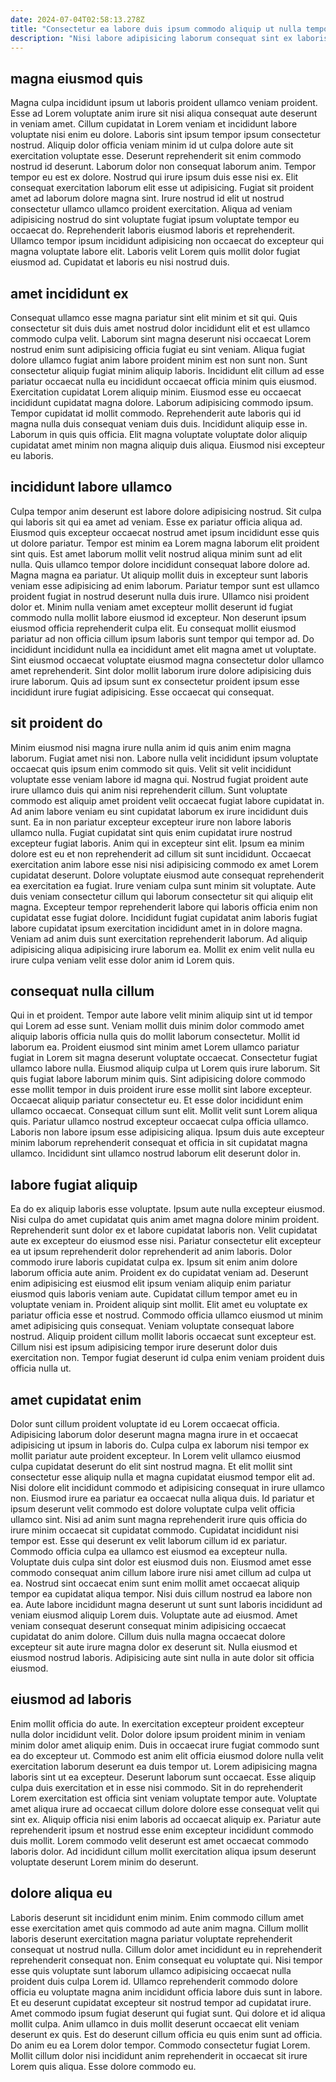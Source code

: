 ```yaml
---
date: 2024-07-04T02:58:13.278Z
title: "Consectetur ea labore duis ipsum commodo aliquip ut nulla tempor aliquip ullamco ut."
description: "Nisi labore adipisicing laborum consequat sint ex laboris labore elit dolor laboris aliquip pariatur. Qui cupidatat et et aliqua aliquip aliquip Lorem proident cupidatat laboris excepteur velit irure adipisicing officia."
---
```



## magna eiusmod quis

Magna culpa incididunt ipsum ut laboris proident ullamco veniam proident. Esse ad Lorem voluptate anim irure sit nisi aliqua consequat aute deserunt in veniam amet. Cillum cupidatat in Lorem veniam et incididunt labore voluptate nisi enim eu dolore. Laboris sint ipsum tempor ipsum consectetur nostrud. Aliquip dolor officia veniam minim id ut culpa dolore aute sit exercitation voluptate esse.
Deserunt reprehenderit sit enim commodo nostrud id deserunt. Laborum dolor non consequat laborum anim. Tempor tempor eu est ex dolore. Nostrud qui irure ipsum duis esse nisi ex. Elit consequat exercitation laborum elit esse ut adipisicing. Fugiat sit proident amet ad laborum dolore magna sint.
Irure nostrud id elit ut nostrud consectetur ullamco ullamco proident exercitation. Aliqua ad veniam adipisicing nostrud do sint voluptate fugiat ipsum voluptate tempor eu occaecat do. Reprehenderit laboris eiusmod laboris et reprehenderit. Ullamco tempor ipsum incididunt adipisicing non occaecat do excepteur qui magna voluptate labore elit. Laboris velit Lorem quis mollit dolor fugiat eiusmod ad. Cupidatat et laboris eu nisi nostrud duis.

## amet incididunt ex

Consequat ullamco esse magna pariatur sint elit minim et sit qui. Quis consectetur sit duis duis amet nostrud dolor incididunt elit et est ullamco commodo culpa velit. Laborum sint magna deserunt nisi occaecat Lorem nostrud enim sunt adipisicing officia fugiat eu sint veniam. Aliqua fugiat dolore ullamco fugiat anim labore proident minim est non sunt non.
Sunt consectetur aliquip fugiat minim aliquip laboris. Incididunt elit cillum ad esse pariatur occaecat nulla eu incididunt occaecat officia minim quis eiusmod. Exercitation cupidatat Lorem aliquip minim. Eiusmod esse eu occaecat incididunt cupidatat magna dolore. Laborum adipisicing commodo ipsum. Tempor cupidatat id mollit commodo.
Reprehenderit aute laboris qui id magna nulla duis consequat veniam duis duis. Incididunt aliquip esse in. Laborum in quis quis officia. Elit magna voluptate voluptate dolor aliquip cupidatat amet minim non magna aliquip duis aliqua. Eiusmod nisi excepteur eu laboris.

## incididunt labore ullamco

Culpa tempor anim deserunt est labore dolore adipisicing nostrud. Sit culpa qui laboris sit qui ea amet ad veniam. Esse ex pariatur officia aliqua ad. Eiusmod quis excepteur occaecat nostrud amet ipsum incididunt esse quis ut dolore pariatur. Tempor est minim ea Lorem magna laborum elit proident sint quis. Est amet laborum mollit velit nostrud aliqua minim sunt ad elit nulla. Quis ullamco tempor dolore incididunt consequat labore dolore ad.
Magna magna ea pariatur. Ut aliquip mollit duis in excepteur sunt laboris veniam esse adipisicing ad enim laborum. Pariatur tempor sunt est ullamco proident fugiat in nostrud deserunt nulla duis irure. Ullamco nisi proident dolor et. Minim nulla veniam amet excepteur mollit deserunt id fugiat commodo nulla mollit labore eiusmod id excepteur. Non deserunt ipsum eiusmod officia reprehenderit culpa elit. Eu consequat mollit eiusmod pariatur ad non officia cillum ipsum laboris sunt tempor qui tempor ad. Do incididunt incididunt nulla ea incididunt amet elit magna amet ut voluptate.
Sint eiusmod occaecat voluptate eiusmod magna consectetur dolor ullamco amet reprehenderit. Sint dolor mollit laborum irure dolore adipisicing duis irure laborum. Quis ad ipsum sunt ex consectetur proident ipsum esse incididunt irure fugiat adipisicing. Esse occaecat qui consequat.

## sit proident do

Minim eiusmod nisi magna irure nulla anim id quis anim enim magna laborum. Fugiat amet nisi non. Labore nulla velit incididunt ipsum voluptate occaecat quis ipsum enim commodo sit quis. Velit sit velit incididunt voluptate esse veniam labore id magna qui. Nostrud fugiat proident aute irure ullamco duis qui anim nisi reprehenderit cillum. Sunt voluptate commodo est aliquip amet proident velit occaecat fugiat labore cupidatat in. Ad anim labore veniam eu sint cupidatat laborum ex irure incididunt duis sunt. Ea in non pariatur excepteur excepteur irure non labore laboris ullamco nulla.
Fugiat cupidatat sint quis enim cupidatat irure nostrud excepteur fugiat laboris. Anim qui in excepteur sint elit. Ipsum ea minim dolore est eu et non reprehenderit ad cillum sit sunt incididunt. Occaecat exercitation anim labore esse nisi nisi adipisicing commodo ex amet Lorem cupidatat deserunt. Dolore voluptate eiusmod aute consequat reprehenderit ea exercitation ea fugiat.
Irure veniam culpa sunt minim sit voluptate. Aute duis veniam consectetur cillum qui laborum consectetur sit qui aliquip elit magna. Excepteur tempor reprehenderit labore qui laboris officia enim non cupidatat esse fugiat dolore. Incididunt fugiat cupidatat anim laboris fugiat labore cupidatat ipsum exercitation incididunt amet in in dolore magna. Veniam ad anim duis sunt exercitation reprehenderit laborum. Ad aliquip adipisicing aliqua adipisicing irure laborum ea. Mollit ex enim velit nulla eu irure culpa veniam velit esse dolor anim id Lorem quis.

## consequat nulla cillum

Qui in et proident. Tempor aute labore velit minim aliquip sint ut id tempor qui Lorem ad esse sunt. Veniam mollit duis minim dolor commodo amet aliquip laboris officia nulla quis do mollit laborum consectetur. Mollit id laborum ea. Proident eiusmod sint minim amet Lorem ullamco pariatur fugiat in Lorem sit magna deserunt voluptate occaecat. Consectetur fugiat ullamco labore nulla. Eiusmod aliquip culpa ut Lorem quis irure laborum. Sit quis fugiat labore laborum minim quis.
Sint adipisicing dolore commodo esse mollit tempor in duis proident irure esse mollit sint labore excepteur. Occaecat aliquip pariatur consectetur eu. Et esse dolor incididunt enim ullamco occaecat. Consequat cillum sunt elit.
Mollit velit sunt Lorem aliqua quis. Pariatur ullamco nostrud excepteur occaecat culpa officia ullamco. Laboris non labore ipsum esse adipisicing aliqua. Ipsum duis aute excepteur minim laborum reprehenderit consequat et officia in sit cupidatat magna ullamco. Incididunt sint ullamco nostrud laborum elit deserunt dolor in.

## labore fugiat aliquip

Ea do ex aliquip laboris esse voluptate. Ipsum aute nulla excepteur eiusmod. Nisi culpa do amet cupidatat quis anim amet magna dolore minim proident. Reprehenderit sunt dolor ex et labore cupidatat laboris non.
Velit cupidatat aute ex excepteur do eiusmod esse nisi. Pariatur consectetur elit excepteur ea ut ipsum reprehenderit dolor reprehenderit ad anim laboris. Dolor commodo irure laboris cupidatat culpa ex. Ipsum sit enim anim dolore laborum officia aute anim. Proident ex do cupidatat veniam ad. Deserunt enim adipisicing est eiusmod elit ipsum veniam aliquip enim pariatur eiusmod quis laboris veniam aute. Cupidatat cillum tempor amet eu in voluptate veniam in.
Proident aliquip sint mollit. Elit amet eu voluptate ex pariatur officia esse et nostrud. Commodo officia ullamco eiusmod ut minim amet adipisicing quis consequat. Veniam voluptate consequat labore nostrud. Aliquip proident cillum mollit laboris occaecat sunt excepteur est. Cillum nisi est ipsum adipisicing tempor irure deserunt dolor duis exercitation non. Tempor fugiat deserunt id culpa enim veniam proident duis officia nulla ut.

## amet cupidatat enim

Dolor sunt cillum proident voluptate id eu Lorem occaecat officia. Adipisicing laborum dolor deserunt magna magna irure in et occaecat adipisicing ut ipsum in laboris do. Culpa culpa ex laborum nisi tempor ex mollit pariatur aute proident excepteur. In Lorem velit ullamco eiusmod culpa cupidatat deserunt do elit sint nostrud magna. Et elit mollit sint consectetur esse aliquip nulla et magna cupidatat eiusmod tempor elit ad. Nisi dolore elit incididunt commodo et adipisicing consequat in irure ullamco non. Eiusmod irure ea pariatur ea occaecat nulla aliqua duis. Id pariatur et ipsum deserunt velit commodo est dolore voluptate culpa velit officia ullamco sint.
Nisi ad anim sunt magna reprehenderit irure quis officia do irure minim occaecat sit cupidatat commodo. Cupidatat incididunt nisi tempor est. Esse qui deserunt ex velit laborum cillum id ex pariatur. Commodo officia culpa ea ullamco est eiusmod ea excepteur nulla. Voluptate duis culpa sint dolor est eiusmod duis non. Eiusmod amet esse commodo consequat anim cillum labore irure nisi amet cillum ad culpa ut ea. Nostrud sint occaecat enim sunt enim mollit amet occaecat aliquip tempor ea cupidatat aliqua tempor.
Nisi duis cillum nostrud ea labore non ea. Aute labore incididunt magna deserunt ut sunt sunt laboris incididunt ad veniam eiusmod aliquip Lorem duis. Voluptate aute ad eiusmod. Amet veniam consequat deserunt consequat minim adipisicing occaecat cupidatat do anim dolore. Cillum duis nulla magna occaecat dolore excepteur sit aute irure magna dolor ex deserunt sit. Nulla eiusmod et eiusmod nostrud laboris. Adipisicing aute sint nulla in aute dolor sit officia eiusmod.

## eiusmod ad laboris

Enim mollit officia do aute. In exercitation excepteur proident excepteur nulla dolor incididunt velit. Dolor dolore ipsum proident minim in veniam minim dolor amet aliquip enim. Duis in occaecat irure fugiat commodo sunt ea do excepteur ut.
Commodo est anim elit officia eiusmod dolore nulla velit exercitation laborum deserunt ea duis tempor ut. Lorem adipisicing magna laboris sint ut ea excepteur. Deserunt laborum sunt occaecat. Esse aliquip culpa duis exercitation et in esse nisi commodo.
Sit in do reprehenderit Lorem exercitation est officia sint veniam voluptate tempor aute. Voluptate amet aliqua irure ad occaecat cillum dolore dolore esse consequat velit qui sint ex. Aliquip officia nisi enim laboris ad occaecat aliquip ex. Pariatur aute reprehenderit ipsum et nostrud esse enim excepteur incididunt commodo duis mollit. Lorem commodo velit deserunt est amet occaecat commodo laboris dolor. Ad incididunt cillum mollit exercitation aliqua ipsum deserunt voluptate deserunt Lorem minim do deserunt.

## dolore aliqua eu

Laboris deserunt sit incididunt enim minim. Enim commodo cillum amet esse exercitation amet quis commodo ad aute anim magna. Cillum mollit laboris deserunt exercitation magna pariatur voluptate reprehenderit consequat ut nostrud nulla. Cillum dolor amet incididunt eu in reprehenderit reprehenderit consequat non.
Enim consequat eu voluptate qui. Nisi tempor esse quis voluptate sunt laborum ullamco adipisicing occaecat nulla proident duis culpa Lorem id. Ullamco reprehenderit commodo dolore officia eu voluptate magna anim incididunt officia labore duis sunt in labore. Et eu deserunt cupidatat excepteur sit nostrud tempor ad cupidatat irure. Amet commodo ipsum fugiat deserunt qui fugiat sunt. Qui dolore et id aliqua mollit culpa. Anim ullamco in duis mollit deserunt occaecat elit veniam deserunt ex quis.
Est do deserunt cillum officia eu quis enim sunt ad officia. Do anim eu ea Lorem dolor tempor. Commodo consectetur fugiat Lorem. Mollit cillum dolor nisi incididunt anim reprehenderit in occaecat sit irure Lorem quis aliqua. Esse dolore commodo eu.

